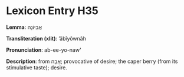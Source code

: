 # Lexicon Entry H35

**Lemma**: אֲבִיּוֹנָה

**Transliteration (xlit)**: ʼăbîyôwnâh

**Pronunciation**: ab-ee-yo-naw'

**Description**:
from אָבָה; provocative of desire; the caper berry (from its stimulative taste); desire.
